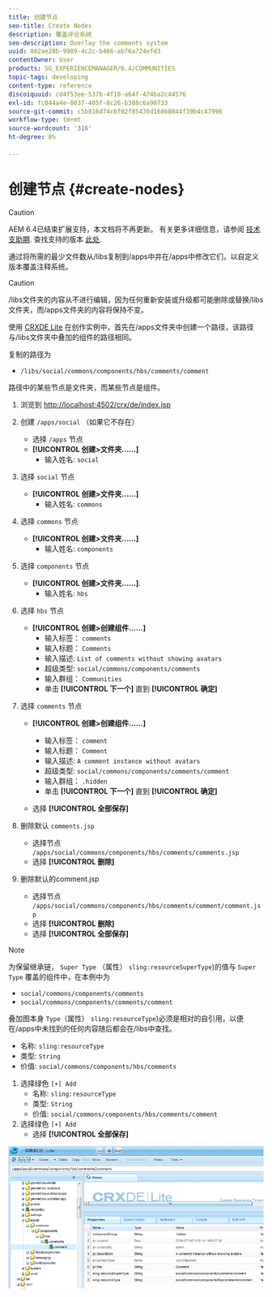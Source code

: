 ```yaml
---
title: 创建节点
seo-title: Create Nodes
description: 覆盖评论系统
seo-description: Overlay the comments system
uuid: 802ae28b-9989-4c2c-b466-ab76a724efd3
contentOwner: User
products: SG_EXPERIENCEMANAGER/6.4/COMMUNITIES
topic-tags: developing
content-type: reference
discoiquuid: cd4f53ee-537b-4f10-a64f-474ba2c44576
exl-id: fc044a4e-0037-405f-8c26-b388c6a98733
source-git-commit: c5b816d74c6f02f85476d16868844f39b4c47996
workflow-type: tm+mt
source-wordcount: '316'
ht-degree: 8%

---
```


# 创建节点 {#create-nodes}

>[!CAUTION]
>
>AEM 6.4已结束扩展支持，本文档将不再更新。 有关更多详细信息，请参阅 [技术支助期](https://helpx.adobe.com/cn/support/programs/eol-matrix.html). 查找支持的版本 [此处](https://experienceleague.adobe.com/docs/).

通过将所需的最少文件数从/libs复制到/apps中并在/apps中修改它们，以自定义版本覆盖注释系统。

>[!CAUTION]
>
>/libs文件夹的内容从不进行编辑，因为任何重新安装或升级都可能删除或替换/libs文件夹，而/apps文件夹的内容将保持不变。

使用 [CRXDE Lite](../../help/sites-developing/developing-with-crxde-lite.md) 在创作实例中，首先在/apps文件夹中创建一个路径，该路径与/libs文件夹中叠加的组件的路径相同。

复制的路径为

* `/libs/social/commons/components/hbs/comments/comment`

路径中的某些节点是文件夹，而某些节点是组件。

1. 浏览到 [http://localhost:4502/crx/de/index.jsp](http://localhost:4502/crx/de/index.jsp)
1. 创建 `/apps/social` （如果它不存在）
   * 选择 `/apps` 节点
   * **[!UICONTROL 创建>文件夹……]**
      * 输入姓名: `social`
1. 选择 `social` 节点
   * **[!UICONTROL 创建>文件夹……]**
      * 输入姓名: `commons`
1. 选择 `commons` 节点
   * **[!UICONTROL 创建>文件夹……]**
      * 输入姓名: `components`
1. 选择 `components` 节点
   * **[!UICONTROL 创建>文件夹……]**.
      * 输入姓名: `hbs`
1. 选择 `hbs` 节点
   * **[!UICONTROL 创建>创建组件……]**
      * 输入标签： `comments`
      * 输入标题： `Comments`
      * 输入描述: `List of comments without showing avatars`
      * 超级类型: `social/commons/components/comments`
      * 输入群组： `Communities`
      * 单击 **[!UICONTROL 下一个]** 直到 **[!UICONTROL 确定]**
1. 选择 `comments` 节点

   * **[!UICONTROL 创建>创建组件……]**

      * 输入标签： `comment`
      * 输入标题： `Comment`
      * 输入描述: `A comment instance without avatars`
      * 超级类型: `social/commons/components/comments/comment`
      * 输入群组： `.hidden`
      * 单击 **[!UICONTROL 下一个]** 直到 **[!UICONTROL 确定]**
   * 选择 **[!UICONTROL 全部保存]**
1. 删除默认 `comments.jsp`
   * 选择节点 `/apps/social/commons/components/hbs/comments/comments.jsp`
   * 选择 **[!UICONTROL 删除]**
1. 删除默认的comment.jsp
   * 选择节点 `/apps/social/commons/components/hbs/comments/comment/comment.jsp`
   * 选择 **[!UICONTROL 删除]**
   * 选择 **[!UICONTROL 全部保存]**

>[!NOTE]
>
>为保留继承链， `Super Type` （属性） `sling:resourceSuperType`)的值与 `Super Type` 覆盖的组件中，在本例中为
>
>* `social/commons/components/comments`
>* `social/commons/components/comments/comment`
>


叠加图本身 `Type`（属性） `sling:resourceType`)必须是相对的自引用，以便在/apps中未找到的任何内容随后都会在/libs中查找。
* 名称: `sling:resourceType`
* 类型: `String`
* 价值: `social/commons/components/hbs/comments`

1. 选择绿色 `[+] Add`
   * 名称: `sling:resourceType`
   * 类型: `String`
   * 价值: `social/commons/components/hbs/comments/comment`
1. 选择绿色 `[+] Add`
   * 选择 **[!UICONTROL 全部保存]**

![chlimage_1-4](assets/chlimage_1-4.png)
